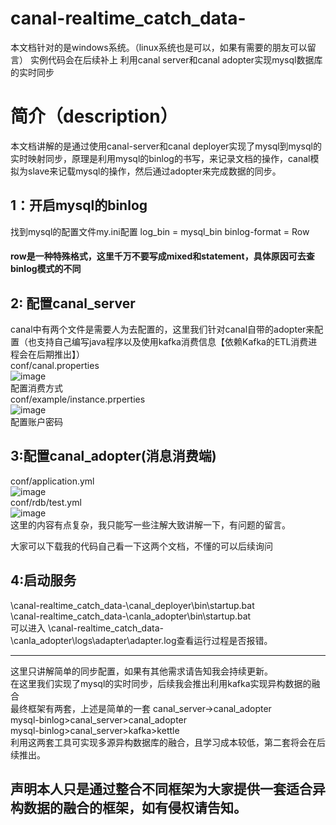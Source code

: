 # canal-realtime_catch_data-
本文档针对的是windows系统。（linux系统也是可以，如果有需要的朋友可以留言）
实例代码会在后续补上
利用canal server和canal adopter实现mysql数据库的实时同步
# 简介（description）
本文档讲解的是通过使用canal-server和canal deployer实现了mysql到mysql的实时映射同步，原理是利用mysql的binlog的书写，来记录文档的操作，canal模拟为slave来记载mysql的操作，然后通过adopter来完成数据的同步。
## 1：开启mysql的binlog
找到mysql的配置文件my.ini配置
log_bin = mysql_bin
binlog-format = Row
#### row是一种特殊格式，这里千万不要写成mixed和statement，具体原因可去查binlog模式的不同
## 2: 配置canal_server
canal中有两个文件是需要人为去配置的，这里我们针对canal自带的adopter来配置（也支持自己编写java程序以及使用kafka消费信息【依赖Kafka的ETL消费进程会在后期推出】）</br>
conf/canal.properties </br>
![image](https://user-images.githubusercontent.com/52804241/127943049-63b0f70f-b44b-4d12-970b-754331f13a1a.png)</br>
配置消费方式 </br>
conf/example/instance.prperties</br>
![image](https://user-images.githubusercontent.com/52804241/127943116-32e1cdc0-0100-4d2f-949a-7210954e5334.png)</br>
配置账户密码</br>

## 3:配置canal_adopter(消息消费端)</br>
conf/application.yml</br>
![image](https://user-images.githubusercontent.com/52804241/127944205-d14e560e-37c7-45c8-a732-4ee465635fd9.png)</br>
conf/rdb/test.yml</br>
![image](https://user-images.githubusercontent.com/52804241/127944373-04071cae-f889-4e60-bda7-60e58b0f10a3.png)</br>
这里的内容有点复杂，我只能写一些注解大致讲解一下，有问题的留言。

大家可以下载我的代码自己看一下这两个文档，不懂的可以后续询问</br>

## 4:启动服务
\canal-realtime_catch_data-\canal_deployer\bin\startup.bat</br>
\canal-realtime_catch_data-\canla_adopter\bin\startup.bat</br>
可以进入 \canal-realtime_catch_data-\canla_adopter\logs\adapter\adapter.log查看运行过程是否报错。</br>
<hr>
这里只讲解简单的同步配置，如果有其他需求请告知我会持续更新。</br>
在这里我们实现了mysql的实时同步，后续我会推出利用kafka实现异构数据的融合</br>
最终框架有两套，上述是简单的一套 canal_server->canal_adopter</br>
mysql-binlog>canal_server>canal_adopter</br>
mysql-binlog>canal_server>kafka>kettle</br>
利用这两套工具可实现多源异构数据库的融合，且学习成本较低，第二套将会在后续推出。</br>

## 声明本人只是通过整合不同框架为大家提供一套适合异构数据的融合的框架，如有侵权请告知。

